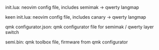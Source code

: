 init.lua:                neovim config file, includes semimak -> qwerty langmap

keen init.lua:           neovim config file, includes canary -> qwerty langmap

qmk configurator.json:   qmk configurator file for semimak / qwerty layer switch

semi.bin:                qmk toolbox file, firmware from qmk configurator
